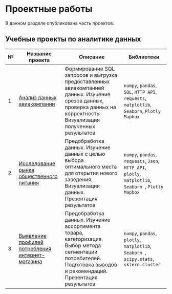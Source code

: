 # Проектные работы 

В данном разделе опубликована часть проектов.

## Учебные проекты по аналитике данных
 № | Название проекта  | Описание | Библиотеки 
------------- | ------------- | ------------- | -------------
 1.| [Анализ данных авиакомпании]( https://nbviewer.org/github/tarabar0ff/my-projects/blob/master/Airline/Project_Airline.ipynb) | Формирование SQL запросов и выгрузка предоставленных авиакомпанией данных. Изучение срезов данных, проверка данных на корректность. Визуализация полученных результатов | `numpy`, `pandas`, `SQL`, `HTTP API`, `requests`, `matplotlib`, `Seaborn`, `Plotly Mapbox` 
 2.| [Исследование рынка общественного питания]( https://nbviewer.org/github/tarabar0ff/my-projects/blob/master/Catering_market/Project_catering%20market.ipynb) | Предобработка данных. Изучение данных с целью выбора оптимального места для открытия нового заведения. Визуализация данных. Презентация результатов | `numpy`, `pandas`, `requests`, `Json`, `HTTP API`, `plotly`, `matplotlib`, `Seaborn `, `Plotly Mapbox` 
 3.| [Выявление профилей потребления интернет-магазина]( https://nbviewer.org/github/tarabar0ff/my-projects/blob/master/E_commerce/Project_E-Commerce%20.ipynb) | Предобработка данных. Изучение ассортимента товара, категоризация. Выбор метода сегментации потребителей. Подготовка выводов и рекомендаций. Презентация результатов | `numpy`, `pandas`, `plotly`, `matplotlib`, `Seaborn `, `scipy.stats`, `sklern.cluster`
